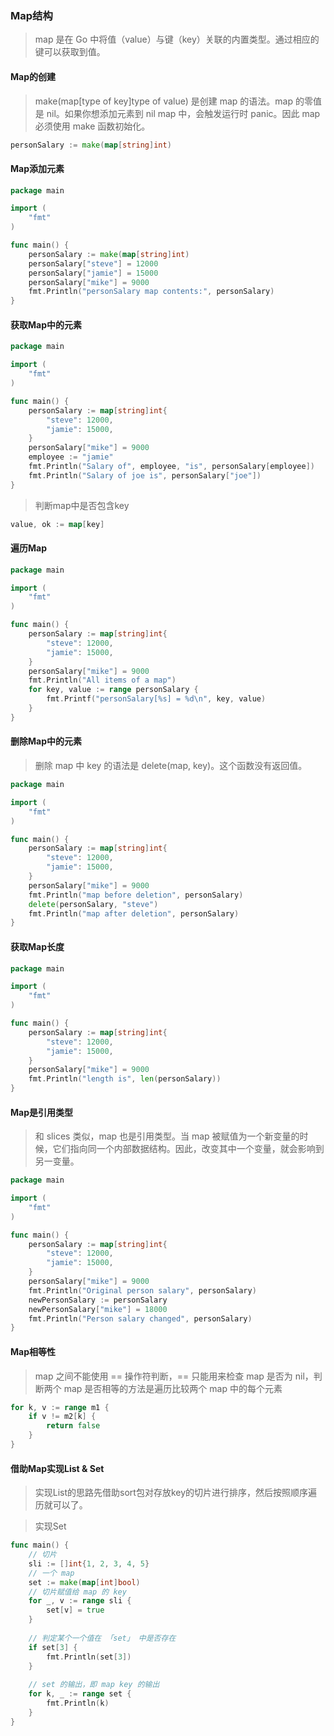 ### Map结构

> map 是在 Go 中将值（value）与键（key）关联的内置类型。通过相应的键可以获取到值。

#### Map的创建

> make(map[type of key]type of value) 是创建 map 的语法。map 的零值是 nil。如果你想添加元素到 nil map 中，会触发运行时 panic。因此 map 必须使用 make 函数初始化。

```go
personSalary := make(map[string]int)
```

#### Map添加元素

```go
package main

import (
    "fmt"
)

func main() {
    personSalary := make(map[string]int)
    personSalary["steve"] = 12000
    personSalary["jamie"] = 15000
    personSalary["mike"] = 9000
    fmt.Println("personSalary map contents:", personSalary)
}
```

#### 获取Map中的元素

```go
package main

import (  
    "fmt"
)

func main() {
    personSalary := map[string]int{
        "steve": 12000,
        "jamie": 15000,
    }
    personSalary["mike"] = 9000
    employee := "jamie"
    fmt.Println("Salary of", employee, "is", personSalary[employee])
    fmt.Println("Salary of joe is", personSalary["joe"])
}
```

> 判断map中是否包含key

```go
value, ok := map[key]
```

#### 遍历Map

```go
package main

import (
    "fmt"
)

func main() {
    personSalary := map[string]int{
        "steve": 12000,
        "jamie": 15000,
    }
    personSalary["mike"] = 9000
    fmt.Println("All items of a map")
    for key, value := range personSalary {
        fmt.Printf("personSalary[%s] = %d\n", key, value)
    }
}
```

#### 删除Map中的元素

> 删除 map 中 key 的语法是 delete(map, key)。这个函数没有返回值。

```go
package main

import (  
    "fmt"
)

func main() {  
    personSalary := map[string]int{
        "steve": 12000,
        "jamie": 15000,
    }
    personSalary["mike"] = 9000
    fmt.Println("map before deletion", personSalary)
    delete(personSalary, "steve")
    fmt.Println("map after deletion", personSalary)
}
```

#### 获取Map长度

```go
package main

import (
    "fmt"
)

func main() {
    personSalary := map[string]int{
        "steve": 12000,
        "jamie": 15000,
    }
    personSalary["mike"] = 9000
    fmt.Println("length is", len(personSalary))
}
```

#### Map是引用类型

> 和 slices 类似，map 也是引用类型。当 map 被赋值为一个新变量的时候，它们指向同一个内部数据结构。因此，改变其中一个变量，就会影响到另一变量。

```go
package main

import (
    "fmt"
)

func main() {
    personSalary := map[string]int{
        "steve": 12000,
        "jamie": 15000,
    }
    personSalary["mike"] = 9000
    fmt.Println("Original person salary", personSalary)
    newPersonSalary := personSalary
    newPersonSalary["mike"] = 18000
    fmt.Println("Person salary changed", personSalary)
}
```

#### Map相等性

> map 之间不能使用 == 操作符判断，== 只能用来检查 map 是否为 nil，判断两个 map 是否相等的方法是遍历比较两个 map 中的每个元素

```go
for k, v := range m1 {
    if v != m2[k] {
        return false
    }
}
```



#### 借助Map实现List & Set

> 实现List的思路先借助sort包对存放key的切片进行排序，然后按照顺序遍历就可以了。


> 实现Set

```go
func main() {
	// 切片
	sli := []int{1, 2, 3, 4, 5}
	// 一个 map
	set := make(map[int]bool)
	// 切片赋值给 map 的 key
	for _, v := range sli {
		set[v] = true
	}
	
	// 判定某个一个值在 「set」 中是否存在
	if set[3] {
		fmt.Println(set[3])
	}
	
	// set 的输出，即 map key 的输出
	for k, _ := range set {
		fmt.Println(k)
	}
}
```